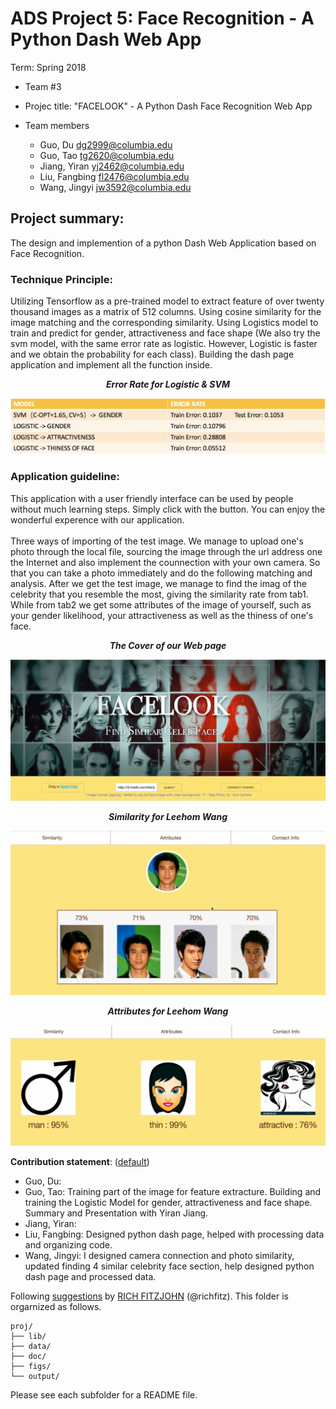 # ADS Project 5: Face Recognition - A Python Dash Web App

Term: Spring 2018

+ Team #3
+ Projec title: "FACELOOK" - A Python Dash Face Recognition Web App
+ Team members

   - Guo, Du <dg2999@columbia.edu>
   - Guo, Tao <tg2620@columbia.edu>
   - Jiang, Yiran <yj2462@columbia.edu>
   - Liu, Fangbing <fl2476@columbia.edu>
   - Wang, Jingyi <jw3592@columbia.edu>

## Project summary:

The design and implemention of a python Dash Web Application based on Face Recognition.

### Technique Principle:
 
Utilizing Tensorflow as  a pre-trained model to extract feature of over twenty thousand images as a matrix of  512 columns. Using cosine similarity for the image matching and the corresponding similarity. Using Logistics model to train and predict for gender, attractiveness and face shape (We also try the svm model, with the same error rate as logistic. However, Logistic is faster and we obtain the probability for each class). Building the dash page application and implement all the function inside.

***<p align="center">Error Rate for Logistic & SVM</p>***
  ![image](figs/table.png)<br>
 
### Application guideline:

This application with a user friendly interface can be used by people without much learning steps. Simply click with the button. You can enjoy the wonderful experence with our application.<br>
<br>
Three ways of importing of the test image. We manage to upload one's photo through the local file,  sourcing the image through the url address one the Internet and also implement the counnection with your own camera. So that you can take a photo immediately and do the following matching and analysis. After we get the test image, we manage to find the imag of the celebrity that you resemble the most, giving the similarity rate from tab1. While from tab2 we get some attributes of the image of yourself, such as your gender likelihood, your attractiveness as well as the thiness of one's face.

***<p align="center">The Cover of our Web page</p>***
  ![image](figs/cover.jpg)<br>
  
***<p align="center">Similarity for Leehom Wang</p>***
  ![image](figs/Similarity.png)<br>
  
  
 ***<p align="center">Attributes for Leehom Wang</p>***
  ![image](figs/attribute.png)<br>
  

	
**Contribution statement**: ([default](doc/a_note_on_contributions.md)) 

- Guo, Du: 
- Guo, Tao: Training part of the image for feature extracture. Building and training the Logistic Model for gender, attractiveness and face shape. Summary and Presentation with Yiran Jiang.
- Jiang, Yiran:  
- Liu, Fangbing: Designed python dash page, helped with processing data and organizing code.
- Wang, Jingyi:  I designed camera connection and photo similarity, updated finding 4 similar celebrity face section, help designed python dash page and processed data.

Following [suggestions](http://nicercode.github.io/blog/2013-04-05-projects/) by [RICH FITZJOHN](http://nicercode.github.io/about/#Team) (@richfitz). This folder is orgarnized as follows.

```
proj/
├── lib/
├── data/
├── doc/
├── figs/
└── output/
```

Please see each subfolder for a README file.
